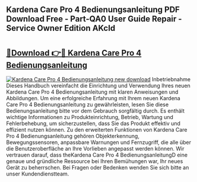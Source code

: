 ## Kardena Care Pro 4 Bedienungsanleitung PDF Download Free - Part-QA0 User Guide Repair - Service Owner Edition AKcId

# <h2><a href="http://df50s4f.blite.top/?on=Kardena+Care+Pro+4+Bedienungsanleitung">🔗Download 👉🔴 Kardena Care Pro 4 Bedienungsanleitung</a></h2>

[![Kardena Care Pro 4 Bedienungsanleitung new download](https://i.imgur.com/lujVjoI.png)](http://df50s4f.blite.top/?on=Kardena+Care+Pro+4+Bedienungsanleitung)
Inbetriebnahme Dieses Handbuch vereinfacht die Einrichtung und Verwendung Ihres neuen Kardena Care Pro 4 Bedienungsanleitung mit klaren Anweisungen und Abbildungen. Um eine erfolgreiche Erfahrung mit Ihrem neuen Kardena Care Pro 4 Bedienungsanleitung zu gewährleisten, lesen Sie diese Bedienungsanleitung bitte vor dem Gebrauch sorgfältig durch. Es enthält wichtige Informationen zu Produkteinrichtung, Betrieb, Wartung und Fehlerbehebung, um sicherzustellen, dass Sie das Produkt effektiv und effizient nutzen können. Zu den erweiterten Funktionen von Kardena Care Pro 4 Bedienungsanleitung gehören Objekterkennung, Bewegungssensoren, anpassbare Warnungen und Fernzugriff, die alle über die Benutzeroberfläche an Ihre Vorlieben angepasst werden können. Wir vertrauen darauf, dass theKardena Care Pro 4 BedienungsanleitungD eine genaue und gründliche Ressource bei Ihren Bemühungen war, Ihr neues Gerät zu beherrschen. Bei Fragen oder Bedenken wenden Sie sich bitte an unser Kundendienstteam.
